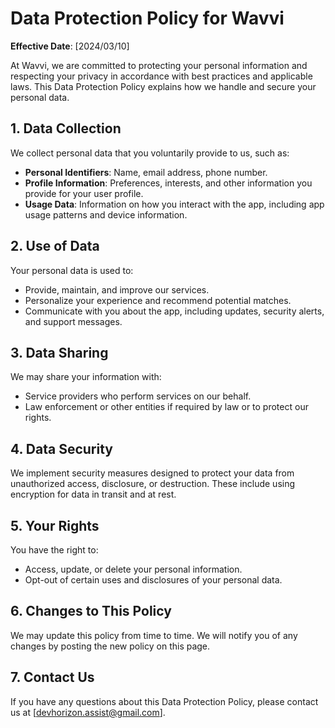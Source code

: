 # Data Protection Policy for Wavvi

**Effective Date**: [2024/03/10]

At Wavvi, we are committed to protecting your personal information and respecting your privacy in accordance with best practices and applicable laws. This Data Protection Policy explains how we handle and secure your personal data.

## 1. Data Collection

We collect personal data that you voluntarily provide to us, such as:

- **Personal Identifiers**: Name, email address, phone number.
- **Profile Information**: Preferences, interests, and other information you provide for your user profile.
- **Usage Data**: Information on how you interact with the app, including app usage patterns and device information.

## 2. Use of Data

Your personal data is used to:

- Provide, maintain, and improve our services.
- Personalize your experience and recommend potential matches.
- Communicate with you about the app, including updates, security alerts, and support messages.

## 3. Data Sharing

We may share your information with:

- Service providers who perform services on our behalf.
- Law enforcement or other entities if required by law or to protect our rights.

## 4. Data Security

We implement security measures designed to protect your data from unauthorized access, disclosure, or destruction. These include using encryption for data in transit and at rest.

## 5. Your Rights

You have the right to:

- Access, update, or delete your personal information.
- Opt-out of certain uses and disclosures of your personal data.

## 6. Changes to This Policy

We may update this policy from time to time. We will notify you of any changes by posting the new policy on this page.

## 7. Contact Us

If you have any questions about this Data Protection Policy, please contact us at [devhorizon.assist@gmail.com].
